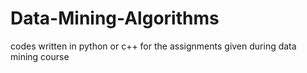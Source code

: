# Data-Mining-Algorithms
codes written in python or c++ for the assignments given during data mining course
